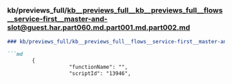 ### kb/previews_full/kb__previews_full__kb__previews_full__flows__service-first__master-and-slot@guest.har.part060.md.part001.md.part002.md

```md
### kb/previews_full/kb__previews_full__flows__service-first__master-and-slot@guest.har.part060.md.part001.md (part 002)

```md
        {
                    "functionName": "",
                    "scriptId": "13946",
       
```

```

```
